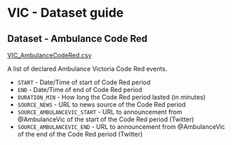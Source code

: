 # VIC - Dataset guide

## Dataset - Ambulance Code Red
[VIC_AmbulanceCodeRed.csv](https://github.com/dbRaevn/covid19/blob/main/pandemic/VIC/VIC_AmbulanceCodeRed.csv)

A list of declared Ambulance Victoria Code Red events.

 * `START` - Date/Time of start of Code Red period
 * `END` - Date/Time of end of Code Red period
 * `DURATION_MIN` - How long the Code Red period lasted (in minutes)
 * `SOURCE_NEWS` - URL to news source of the Code Red period
 * `SOURCE_AMBULANCEVIC_START` - URL to announcement from @AmbulanceVic of the start of the Code Red period (Twitter)
 * `SOURCE_AMBULANCEVIC_END` - URL to announcement from @AmbulanceVic of the end of the Code Red period (Twitter)
 